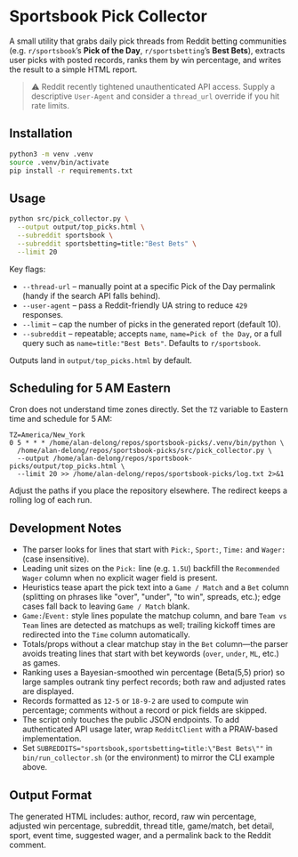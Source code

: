 # Sportsbook Pick Collector

A small utility that grabs daily pick threads from Reddit betting communities (e.g. `r/sportsbook`’s **Pick of the Day**, `r/sportsbetting`’s **Best Bets**), extracts user picks with posted records, ranks them by win percentage, and writes the result to a simple HTML report.

> ⚠️ Reddit recently tightened unauthenticated API access. Supply a descriptive `User-Agent` and consider a `thread_url` override if you hit rate limits.

## Installation

```bash
python3 -m venv .venv
source .venv/bin/activate
pip install -r requirements.txt
```

## Usage

```bash
python src/pick_collector.py \
  --output output/top_picks.html \
  --subreddit sportsbook \
  --subreddit sportsbetting=title:"Best Bets" \
  --limit 20
```

Key flags:

- `--thread-url` – manually point at a specific Pick of the Day permalink (handy if the search API falls behind).
- `--user-agent` – pass a Reddit-friendly UA string to reduce `429` responses.
- `--limit` – cap the number of picks in the generated report (default 10).
- `--subreddit` – repeatable; accepts `name`, `name=Pick of the Day`, or a full query such as `name=title:"Best Bets"`. Defaults to `r/sportsbook`.

Outputs land in `output/top_picks.html` by default.

## Scheduling for 5 AM Eastern

Cron does not understand time zones directly. Set the `TZ` variable to Eastern time and schedule for 5 AM:

```cron
TZ=America/New_York
0 5 * * * /home/alan-delong/repos/sportsbook-picks/.venv/bin/python \
  /home/alan-delong/repos/sportsbook-picks/src/pick_collector.py \
  --output /home/alan-delong/repos/sportsbook-picks/output/top_picks.html \
  --limit 20 >> /home/alan-delong/repos/sportsbook-picks/log.txt 2>&1
```

Adjust the paths if you place the repository elsewhere. The redirect keeps a rolling log of each run.

## Development Notes

- The parser looks for lines that start with `Pick:`, `Sport:`, `Time:` and `Wager:` (case insensitive).
- Leading unit sizes on the `Pick:` line (e.g. `1.5U`) backfill the `Recommended Wager` column when no explicit wager field is present.
- Heuristics tease apart the pick text into a `Game / Match` and a `Bet` column (splitting on phrases like "over", "under", "to win", spreads, etc.); edge cases fall back to leaving `Game / Match` blank.
- `Game:`/`Event:` style lines populate the matchup column, and bare `Team vs Team` lines are detected as matchups as well; trailing kickoff times are redirected into the `Time` column automatically.
- Totals/props without a clear matchup stay in the `Bet` column—the parser avoids treating lines that start with bet keywords (`over`, `under`, `ML`, etc.) as games.
- Ranking uses a Bayesian-smoothed win percentage (Beta(5,5) prior) so large samples outrank tiny perfect records; both raw and adjusted rates are displayed.
- Records formatted as `12-5` or `18-9-2` are used to compute win percentage; comments without a record or pick fields are skipped.
- The script only touches the public JSON endpoints. To add authenticated API usage later, wrap `RedditClient` with a PRAW-based implementation.
- Set `SUBREDDITS="sportsbook,sportsbetting=title:\"Best Bets\""` in `bin/run_collector.sh` (or the environment) to mirror the CLI example above.

## Output Format

The generated HTML includes: author, record, raw win percentage, adjusted win percentage, subreddit, thread title, game/match, bet detail, sport, event time, suggested wager, and a permalink back to the Reddit comment.
